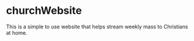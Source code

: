 # churchWebsite
This is a simple to use website that helps stream weekly mass to Christians at home.
